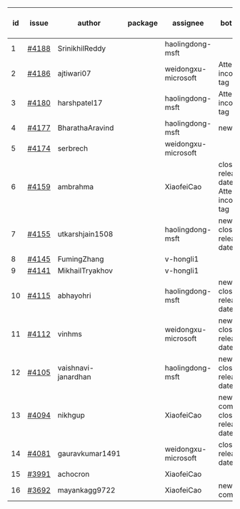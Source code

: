 | id | issue | author | package | assignee | bot advice | created date of issue | target release date | date from target |
| ------ | ------ | ------ | ------ | ------ | ------ | ------ | ------ | :-----: |
| 1 | [#4188](https://github.com/Azure/sdk-release-request/issues/4188) | SrinikhilReddy |  | haolingdong-msft |  | 05-23 | 06-23 |  |
| 2 | [#4186](https://github.com/Azure/sdk-release-request/issues/4186) | ajtiwari07 |  | weidongxu-microsoft | Attention to inconsistent tag | 05-22 | 06-23 |  |
| 3 | [#4180](https://github.com/Azure/sdk-release-request/issues/4180) | harshpatel17 |  | haolingdong-msft | Attention to inconsistent tag | 05-18 | 06-23 |  |
| 4 | [#4177](https://github.com/Azure/sdk-release-request/issues/4177) | BharathaAravind |  | haolingdong-msft | new issue. | 05-18 | 06-23 |  |
| 5 | [#4174](https://github.com/Azure/sdk-release-request/issues/4174) | serbrech |  | weidongxu-microsoft |  | 05-18 | 06-23 |  |
| 6 | [#4159](https://github.com/Azure/sdk-release-request/issues/4159) | ambrahma |  | XiaofeiCao | close to release date.  Attention to inconsistent tag | 05-11 | 05-26 | 2 |
| 7 | [#4155](https://github.com/Azure/sdk-release-request/issues/4155) | utkarshjain1508 |  | haolingdong-msft | new issue. close to release date.  | 05-11 | 05-26 | 2 |
| 8 | [#4145](https://github.com/Azure/sdk-release-request/issues/4145) | FumingZhang |  | v-hongli1 |  | 05-08 |  | 0 |
| 9 | [#4141](https://github.com/Azure/sdk-release-request/issues/4141) | MikhailTryakhov |  | v-hongli1 |  | 05-07 |  | 0 |
| 10 | [#4115](https://github.com/Azure/sdk-release-request/issues/4115) | abhayohri |  | haolingdong-msft | new issue. close to release date.  | 05-01 | 05-26 | 2 |
| 11 | [#4112](https://github.com/Azure/sdk-release-request/issues/4112) | vinhms |  | weidongxu-microsoft | new issue. close to release date.  | 04-28 | 05-26 | 2 |
| 12 | [#4105](https://github.com/Azure/sdk-release-request/issues/4105) | vaishnavi-janardhan |  | haolingdong-msft | new issue. close to release date.  | 04-27 | 05-26 | 2 |
| 13 | [#4094](https://github.com/Azure/sdk-release-request/issues/4094) | nikhgup |  | XiaofeiCao | new comment. close to release date.  | 04-26 | 05-26 | 2 |
| 14 | [#4081](https://github.com/Azure/sdk-release-request/issues/4081) | gauravkumar1491 |  | weidongxu-microsoft | close to release date.  | 04-24 | 05-26 | 2 |
| 15 | [#3991](https://github.com/Azure/sdk-release-request/issues/3991) | achocron |  | XiaofeiCao |  | 03-24 | 04-28 |  |
| 16 | [#3692](https://github.com/Azure/sdk-release-request/issues/3692) | mayankagg9722 |  | XiaofeiCao | new comment. | 01-24 | 02-24 |  |
